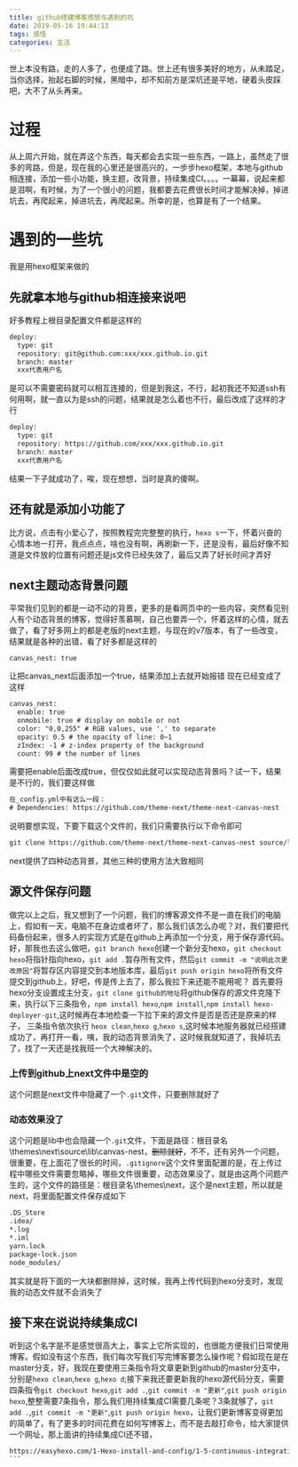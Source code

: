 ```yaml
---
title: github搭建博客感想与遇到的坑
date: 2019-05-16 19:44:13
tags: 感悟
categories: 生活
---
```

世上本没有路，走的人多了，也便成了路。世上还有很多美好的地方，从未踏足，当你选择，抬起右脚的时候，黑暗中，却不知前方是深坑还是平地，硬着头皮踩吧，大不了从头再来。<!--more-->
# 过程
从上周六开始，就在弄这个东西，每天都会去实现一些东西，一路上，虽然走了很多的弯路，但是，现在我的心里还是很高兴的，一步步hexo框架，本地与github相连接，添加一些小功能，换主题，改背景，持续集成CI。。。。一幕幕，说起来都是泪啊，有时候，为了一个很小的问题，我都要去花费很长时间才能解决掉，掉进坑去，再爬起来，掉进坑去，再爬起来。所幸的是，也算是有了一个结果。
# 遇到的一些坑
我是用hexo框架来做的
## 先就拿本地与github相连接来说吧
好多教程上根目录配置文件都是这样的
```html
deploy:
  type: git
  repository: git@github.com:xxx/xxx.github.io.git
  branch: master
  xxx代表用户名
```
是可以不需要密码就可以相互连接的，但是到我这，不行，起初我还不知道ssh有何用啊，就一直以为是ssh的问题，结果就是怎么着也不行，最后改成了这样的才行
```html
deploy:
  type: git
  repository: https://github.com/xxx/xxx.github.io.git
  branch: master
  xxx代表用户名
```
结果一下子就成功了，唉，现在想想，当时是真的傻啊。
## 还有就是添加小功能了
比方说，点击有小爱心了，按照教程完完整整的执行，`hexo s`一下，怀着兴奋的心情本地一打开，我点点点，啥也没有啊，再刷新一下，还是没有，最后好像不知道是文件放的位置有问题还是js文件已经失效了，最后又弄了好长时间才弄好
## next主题动态背景问题
平常我们见到的都是一动不动的背景，更多的是看网页中的一些内容，突然看见别人有个动态背景的博客，觉得好羡慕啊，自己也要弄一个，怀着这样的心情，就去做了，看了好多网上的都是老版的next主题，与现在的v7版本，有了一些改变，结果就是各种的出错，看了好多都是这样的
```
canvas_nest: true
```
让把canvas_next后面添加一个true，结果添加上去就开始报错
现在已经变成了这样
```html
canvas_nest:
  enable: true
  onmobile: true # display on mobile or not
  color: "0,0,255" # RGB values, use ',' to separate
  opacity: 0.5 # the opacity of line: 0~1
  zIndex: -1 # z-index property of the background
  count: 99 # the number of lines
```
需要把enable后面改成true，但仅仅如此就可以实现动态背景吗？试一下，结果是不行的，我们要这样做
```html
在_config.yml中有这么一段：
# Dependencies: https://github.com/theme-next/theme-next-canvas-nest
```
说明要想实现，下要下载这个文件的，我们只需要执行以下命令即可
```html
git clone https://github.com/theme-next/theme-next-canvas-nest source/lib/canvas-nest
```
next提供了四种动态背景，其他三种的使用方法大致相同
## 源文件保存问题
做完以上之后，我又想到了一个问题，我们的博客源文件不是一直在我们的电脑上，假如有一天，电脑不在身边或者坏了，那么我们该怎么办呢？对，我们要把代码备份起来，很多人的实现方式是在github上再添加一个分支，用于保存源代码。
好，那我也去这么做吧，`git branch hexo`创建一个新分支hexo，`git checkout hexo`将指针指向hexo，`git add .`暂存所有文件，然后`git commit -m "说明此次更改原因"`将暂存区内容提交到本地版本库，最后`git push origin hexo`将所有文件提交到github上，好吧，传是传上去了，那么我拉下来还能不能用呢？
首先要将hexo分支设置成主分支，`git clone github的地址`将github保存的源文件克隆下来，执行以下三条指令，`npm install hexo`,`npm install`,`npm install hexo-deployer-git`,这时候再在本地检查一下拉下来的源文件是否是否还是原来的样子，
三条指令依次执行 `heox clean`,`hexo g`,`hexo s`,这时候本地服务器就已经搭建成功了，再打开一看，咦，我的动态背景消失了，这时候我就知道了，我掉坑去了，找了一天还是找我班一个大神解决的。
  ### 上传到github上next文件中是空的
这个问题是next文件中隐藏了一个`.git`文件，只要删除就好了
  ### 动态效果没了
这个问题是lib中也会隐藏一个`.git`文件，下面是路径：根目录名\themes\next\source\lib\canvas-nest，~~删除就好~~，不不，还有另外一个问题，很重要，在上面花了很长的时间，`.gitignore`这个文件里面配置的是，在上传过程中哪些文件需要忽略掉，哪些文件很重要，动态效果没了，就是由这两个问题产生的，这个文件的路径是：根目录名\themes\next，这个是next主题，所以就是next，将里面配置文件保存成如下
```html
.DS_Store
.idea/
*.log
*.iml
yarn.lock
package-lock.json
node_modules/
```
其实就是将下面的一大块都删除掉，这时候，我再上传代码到hexo分支时，发现我的动态文件就不会消失了
## 接下来在说说持续集成CI
听到这个名字是不是感觉很高大上，事实上它所实现的，也很能方便我们日常使用博客。假如没有这个东西，我们每次写我们写完博客要怎么操作呢？假如现在是在master分支，好，我现在要使用三条指令将文章更新到github的master分支中，分别是`hexo clean`,`hexo g`,`hexo d`;接下来我还要更新我的hexo源代码分支，需要四条指令`git checkout hexo`,`git add .`,`git commit -m "更新"`,`git push origin hexo`,整整需要7条指令，那么我们用持续集成CI需要几条呢？3条就够了，`git add .`,`git commit -m "更新"`,`git push origin hexo`，让我们更新博客变得更加的简单了，有了更多的时间花费在如何写博客上，而不是去敲打命令，给大家提供一个网址，那上面讲的持续集成CI还不错，
````html
https://easyhexo.com/1-Hexo-install-and-config/1-5-continuous-integration.html#%E4%BB%80%E4%B9%88%E6%98%AF%E6%8C%81%E7%BB%AD%E9%9B%86%E6%88%90%EF%BC%9F
```
